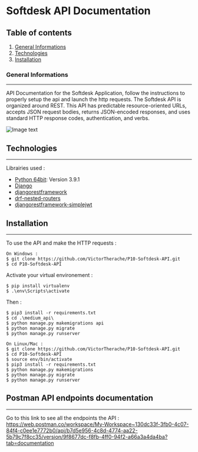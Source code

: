 # Softdesk API Documentation
## Table of contents
1. [General Informations](#general-info)
2. [Technologies](#technologies)
3. [Installation](#installation)

### General Informations
***
API Documentation for the Softdesk Application, follow the instructions to properly setup the api and launch the http requests. 
The Softdesk API is organized around REST. This API has predictable resource-oriented URLs, accepts JSON request bodies, returns JSON-encoded responses, and uses standard HTTP response codes, authentication, and verbs.

![Image text](https://ibb.co/N7D3LGx)
## Technologies
***
Librairies used :
* [Python 64bit](https://www.python.org/downloads/release/python-391/): Version 3.9.1
* [Django](https://www.djangoproject.com/)
* [djangorestframework](https://www.django-rest-framework.org/)
* [drf-nested-routers](https://github.com/alanjds/drf-nested-routers)
* [djangorestframework-simplejwt](https://django-rest-framework-simplejwt.readthedocs.io/en/latest/)

## Installation
***
To use the API and make the HTTP requests :

```
On Windows : 
$ git clone https://github.com/VictorTherache/P10-Softdesk-API.git
$ cd P10-Softdesk-API
```
Activate your virtual environement : 
```
$ pip install virtualenv
$ .\env\Scripts\activate
```
Then : 
```
$ pip3 install -r requirements.txt 
$ cd .\medium_api\
$ python manage.py makemigrations api
$ python manage.py migrate
$ python manage.py runserver
```
```
On Linux/Mac : 
$ git clone https://github.com/VictorTherache/P10-Softdesk-API.git
$ cd P10-Softdesk-API
$ source env/bin/activate
$ pip3 install -r requirements.txt 
$ python manage.py makemigrations
$ python manage.py migrate
$ python manage.py runserver
```
## Postman API endpoints documentation
***
Go to this link to see all the endpoints the API : 
https://web.postman.co/workspace/My-Workspace~130dc33f-3fb0-4c07-84f4-c0ee1e7772b0/api/b7d5e956-4c8d-4774-aa22-5b79c7f8cc35/version/9f8677dc-f8fb-4ff0-94f2-a66a3a4da4ba?tab=documentation
